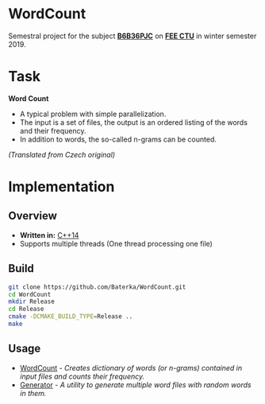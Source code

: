 
# WordCount
Semestral project for the subject **[B6B36PJC](https://www.fel.cvut.cz/en/education/bk/predmety/31/30/p3130206.html)** on **[FEE CTU](https://www.fel.cvut.cz/)** in winter semester 2019.
# Task
**Word Count**
- A typical problem with simple parallelization.
- The input is a set of files, the output is an ordered listing of the words and their frequency.
- In addition to words, the so-called n-grams can be counted.

*(Translated from Czech original)*

# Implementation
## Overview
- **Written in:** [C++14](https://en.wikipedia.org/wiki/C%2B%2B)
- Supports multiple threads (One thread processing one file)
 ## Build
```bash
git clone https://github.com/Baterka/WordCount.git
cd WordCount
mkdir Release
cd Release
cmake -DCMAKE_BUILD_TYPE=Release ..
make
```
## Usage
- [WordCount](https://github.com/Baterka/WordCount/wiki/WordCount) - *Creates dictionary of words (or n-grams) contained in input files and counts their frequency.*
- [Generator](https://github.com/Baterka/WordCount/wiki/Generator) - *A utility to generate multiple word files with random words in them.*
